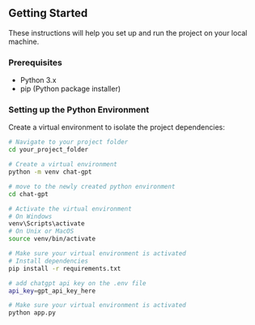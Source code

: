

## Getting Started

These instructions will help you set up and run the project on your local machine.

### Prerequisites

- Python 3.x
- pip (Python package installer)

### Setting up the Python Environment

Create a virtual environment to isolate the project dependencies:

```bash
# Navigate to your project folder
cd your_project_folder

# Create a virtual environment
python -m venv chat-gpt

# move to the newly created python environment
cd chat-gpt

# Activate the virtual environment
# On Windows
venv\Scripts\activate
# On Unix or MacOS
source venv/bin/activate

# Make sure your virtual environment is activated
# Install dependencies
pip install -r requirements.txt

# add chatgpt api key on the .env file
api_key=gpt_api_key_here

# Make sure your virtual environment is activated
python app.py
